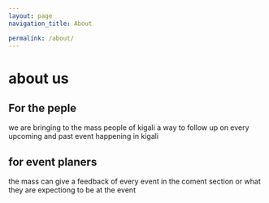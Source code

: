 ```yaml
---
layout: page
navigation_title: About

permalink: /about/
---
```


<h1>about us</h1>

<h2>For the peple</h2>

we are bringing to the mass people of kigali a way to follow up on every upcoming and past event happening in kigali

<h2>for event planers</h2>

the mass can give a feedback of every event in the coment section or what they are expectiong to be at the event 
